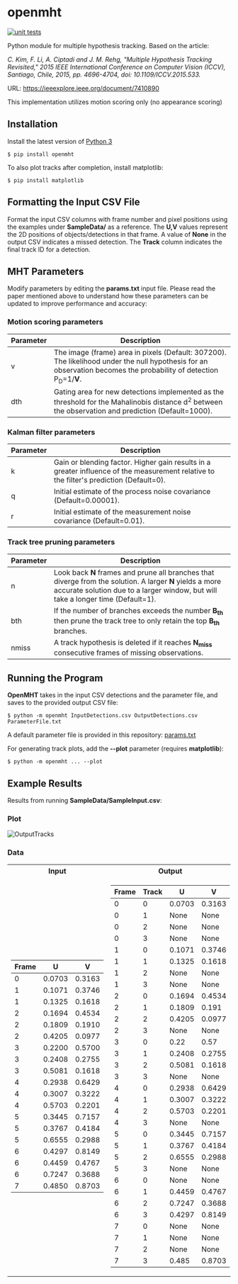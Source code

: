# openmht
[![unit tests](https://github.com/jonperdomo/openmht/actions/workflows/unit-tests.yml/badge.svg)](https://github.com/jonperdomo/openmht/actions/workflows/unit-tests.yml)

Python module for multiple hypothesis tracking. Based on the article:

_C. Kim, F. Li, A. Ciptadi and J. M. Rehg, "Multiple Hypothesis Tracking Revisited," 2015 IEEE International Conference on Computer Vision (ICCV), Santiago, Chile, 2015, pp. 4696-4704, doi: 10.1109/ICCV.2015.533._

URL: https://ieeexplore.ieee.org/document/7410890

This implementation utilizes motion scoring only (no appearance scoring)

## Installation

 Install the latest version of [Python 3](https://www.python.org/downloads/)

```$ pip install openmht```

To also plot tracks after completion, install matplotlib:

```$ pip install matplotlib```

## Formatting the Input CSV File
Format the input CSV columns with frame number and pixel positions using the examples under **SampleData/** as a reference.
The **U,V** values represent the 2D positions of objects/detections in that frame. A value of **None** in the output CSV indicates a missed detection. The **Track** column indicates the final track ID for a detection.

## MHT Parameters
Modify parameters by editing the **params.txt** input file. Please read the paper mentioned above to understand how these parameters can be updated to improve performance and accuracy:

### Motion scoring parameters

| Parameter | Description |
|---|---|
| v         | The image (frame) area in pixels (Default: 307200). The likelihood under the null hypothesis for an observation becomes the probability of detection P<sub>D</sub>=1/**V**.  |
| dth       | Gating area for new detections implemented as the threshold for the Mahalinobis distance d<sup>2</sup> between the observation and prediction (Default=1000).   |

### Kalman filter parameters

| Parameter | Description |
|---|---|
| k         | Gain or blending factor. Higher gain results in a greater influence of the measurement relative to the filter's prediction (Default=0). |
| q         | Initial estimate of the process noise covariance (Default=0.00001). |
| r         | Initial estimate of the measurement noise covariance (Default=0.01). |

### Track tree pruning parameters

| Parameter | Description                                                                                                                                                                       |
|---|---|
| n         | Look back **N** frames and prune all branches that diverge from the solution. A larger **N** yields a more accurate solution due to a larger window, but will take a longer time (Default=1). |
| bth       | If the number of branches exceeds the number **B<sub>th</sub>** then prune the track tree to only retain the top **B<sub>th</sub>** branches. |
| nmiss     | A track hypothesis is deleted if it reaches **N<sub>miss</sub>** consecutive frames of missing observations. |

## Running the Program
**OpenMHT** takes in the input CSV detections and the parameter file, and saves to the provided output CSV file:

```$ python -m openmht InputDetections.csv OutputDetections.csv ParameterFile.txt```

A default parameter file is provided in this repository: [params.txt](https://github.com/jonperdomo/openmht/blob/main/params.txt)

For generating track plots, add the **--plot** parameter (requires **matplotlib**):

```$ python -m openmht ... --plot```

## Example Results

Results from running **SampleData/SampleInput.csv**:
### Plot
![OutputTracks](https://github.com/jonperdomo/openmht/assets/14855676/e694aebe-dd62-4d0b-bb1f-0e0d3f5a9339)

### Data
<table>
<tr><th>Input</th><th>Output</th></tr>
<tr><td>

| Frame | U | V |
|--|--|--|
0|0.0703|0.3163
1|0.1071|0.3746
1|0.1325|0.1618
2|0.1694|0.4534
2|0.1809|0.1910
2|0.4205|0.0977
3|0.2200|0.5700
3|0.2408|0.2755
3|0.5081|0.1618
4|0.2938|0.6429
4|0.3007|0.3222
4|0.5703|0.2201
5|0.3445|0.7157
5|0.3767|0.4184
5|0.6555|0.2988
6|0.4297|0.8149
6|0.4459|0.4767
6|0.7247|0.3688
7|0.4850|0.8703

</td><td>

|Frame|Track|U|V| 
|--|--|--|--|
0|0|0.0703|0.3163
0|1|None|None
0|2|None|None
0|3|None|None
1|0|0.1071|0.3746
1|1|0.1325|0.1618
1|2|None|None
1|3|None|None
2|0|0.1694|0.4534
2|1|0.1809|0.191
2|2|0.4205|0.0977
2|3|None|None
3|0|0.22|0.57
3|1|0.2408|0.2755
3|2|0.5081|0.1618
3|3|None|None
4|0|0.2938|0.6429
4|1|0.3007|0.3222
4|2|0.5703|0.2201
4|3|None|None
5|0|0.3445|0.7157
5|1|0.3767|0.4184
5|2|0.6555|0.2988
5|3|None|None
6|0|None|None
6|1|0.4459|0.4767
6|2|0.7247|0.3688
6|3|0.4297|0.8149
7|0|None|None
7|1|None|None
7|2|None|None
7|3|0.485|0.8703

</td></tr> </table>

